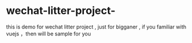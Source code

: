 # wechat-litter-project-
this is demo for  wechat litter project , just for bigganer , if you  familiar with vuejs ，then will be sample for you
